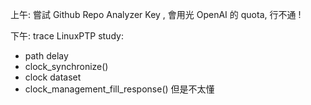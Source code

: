 上午: 嘗試 Github Repo Analyzer Key , 會用光 OpenAI 的 quota, 行不通 !

下午: trace LinuxPTP  study:
+ path delay
+ clock_synchronize()
+ clock dataset
+ clock_management_fill_response() 但是不太懂